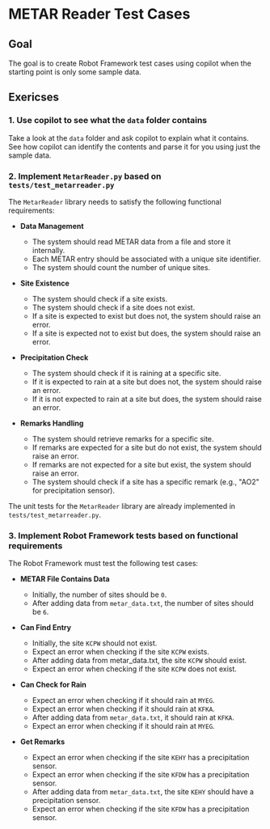# METAR Reader Test Cases

## Goal

The goal is to create Robot Framework test cases using copilot when the starting point is
only some sample data.

## Exericses

### 1. Use copilot to see what the `data` folder contains

Take a look at the `data` folder and ask copilot to explain what it contains. See how
copilot can identify the contents and parse it for you using just the sample data.

### 2. Implement `MetarReader.py` based on `tests/test_metarreader.py`

The `MetarReader` library needs to satisfy the following functional requirements:

- **Data Management**
  - The system should read METAR data from a file and store it internally.
  - Each METAR entry should be associated with a unique site identifier.
  - The system should count the number of unique sites.

- **Site Existence**
  - The system should check if a site exists.
  - The system should check if a site does not exist.
  - If a site is expected to exist but does not, the system should raise an error.
  - If a site is expected not to exist but does, the system should raise an error.

- **Precipitation Check**
  - The system should check if it is raining at a specific site.
  - If it is expected to rain at a site but does not, the system should raise an error.
  - If it is not expected to rain at a site but does, the system should raise an error.

- **Remarks Handling**
  - The system should retrieve remarks for a specific site.
  - If remarks are expected for a site but do not exist, the system should raise an error.
  - If remarks are not expected for a site but exist, the system should raise an error.
  - The system should check if a site has a specific remark (e.g., "AO2" for precipitation sensor).

The unit tests for the `MetarReader` library are already implemented in
`tests/test_metarreader.py`.

### 3. Implement Robot Framework tests based on functional requirements

The Robot Framework must test the following test cases:

- **METAR File Contains Data**
  - Initially, the number of sites should be `0`.
  - After adding data from `metar_data.txt`, the number of sites should be `6`.

- **Can Find Entry**
  - Initially, the site `KCPW` should not exist.
  - Expect an error when checking if the site `KCPW` exists.
  - After adding data from metar_data.txt, the site `KCPW` should exist.
  - Expect an error when checking if the site `KCPW` does not exist.

- **Can Check for Rain**
  - Expect an error when checking if it should rain at `MYEG`.
  - Expect an error when checking if it should rain at `KFKA`.
  - After adding data from `metar_data.txt`, it should rain at `KFKA`.
  - Expect an error when checking if it should rain at `MYEG`.

- **Get Remarks**
  - Expect an error when checking if the site `KEHY` has a precipitation sensor.
  - Expect an error when checking if the site `KFDW` has a precipitation sensor.
  - After adding data from `metar_data.txt`, the site `KEHY` should have a   precipitation sensor.
  - Expect an error when checking if the site `KFDW` has a precipitation sensor.
